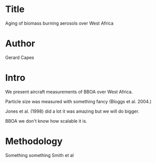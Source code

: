 # Title
Aging of biomass burning aerosols over West Africa

# Author
Gerard Capes

# Intro
We present aircraft measurements of BBOA over West Africa.

Particle size was measured with something fancy (Bloggs et al. 2004.)

Jones et al. (1998) did a lot it was amazing but we will do bigger.

BBOA we don't know how scalable it is.

# Methodology
Something something Smith et al
